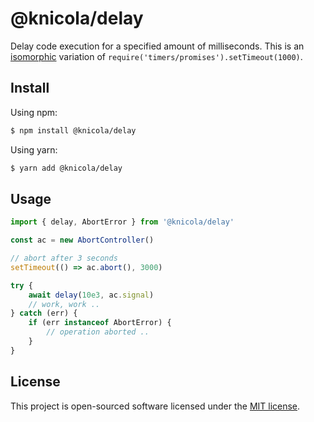 # @knicola/delay

Delay code execution for a specified amount of milliseconds. This is an [isomorphic](https://en.wikipedia.org/wiki/Isomorphic_JavaScript) variation of `require('timers/promises').setTimeout(1000)`.

## Install

Using npm:
```sh
$ npm install @knicola/delay
```

Using yarn:
```sh
$ yarn add @knicola/delay
```

## Usage

```js
import { delay, AbortError } from '@knicola/delay'

const ac = new AbortController()

// abort after 3 seconds
setTimeout(() => ac.abort(), 3000)

try {
    await delay(10e3, ac.signal)
    // work, work ..
} catch (err) {
    if (err instanceof AbortError) {
        // operation aborted ..
    }
}
```

## License

This project is open-sourced software licensed under the [MIT license](./LICENSE).

